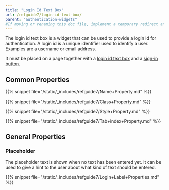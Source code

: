 ```yaml
---
title: "Login Id Text Box"
url: /refguide7/login-id-text-box/
parent: "authentication-widgets"
#If moving or renaming this doc file, implement a temporary redirect and let the respective team know they should update the URL in the product. See Mapping to Products for more details.
---
```



The login id text box is a widget that can be used to provide a login id for authentication. A login id is a unique identifier used to identify a user. Examples are a username or  email address. 

It must be placed on a page together with a [login id text box](/refguide7/login-id-text-box/) and a [sign-in button](/refguide7/sign-in-button/).

## Common Properties

{{% snippet file="/static/_includes/refguide7/Name+Property.md" %}}

{{% snippet file="/static/_includes/refguide7/Class+Property.md" %}}

{{% snippet file="/static/_includes/refguide7/Style+Property.md" %}}

{{% snippet file="/static/_includes/refguide7/Tab+index+Property.md" %}}

## General Properties

### Placeholder

The placeholder text is shown when no text has been entered yet. It can be used to give a hint to the user about what kind of text should be entered.

{{% snippet file="/static/_includes/refguide7/Login+Label+Properties.md" %}}
